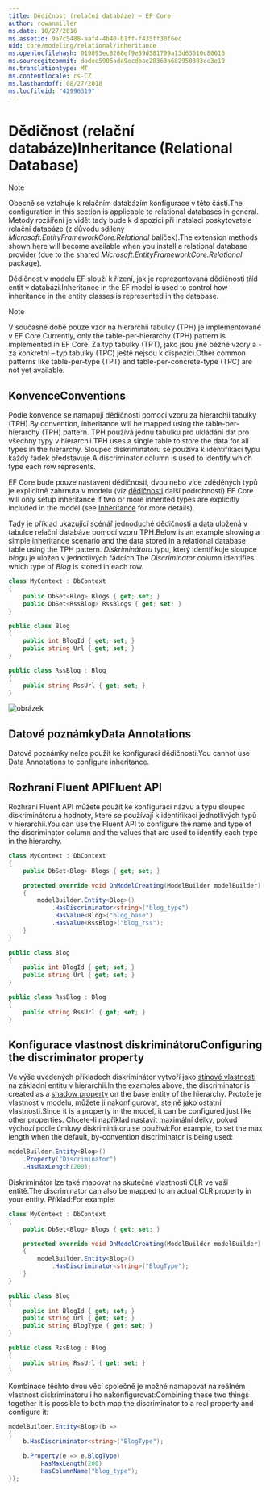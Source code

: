 ```yaml
---
title: Dědičnost (relační databáze) – EF Core
author: rowanmiller
ms.date: 10/27/2016
ms.assetid: 9a7c5488-aaf4-4b40-b1ff-f435ff30f6ec
uid: core/modeling/relational/inheritance
ms.openlocfilehash: 019893ec8268ef9e59d581799a13d63610c80616
ms.sourcegitcommit: dadee5905ada9ecdbae28363a682950383ce3e10
ms.translationtype: MT
ms.contentlocale: cs-CZ
ms.lasthandoff: 08/27/2018
ms.locfileid: "42996319"
---
```

# <a name="inheritance-relational-database"></a><span data-ttu-id="b09f2-102">Dědičnost (relační databáze)</span><span class="sxs-lookup"><span data-stu-id="b09f2-102">Inheritance (Relational Database)</span></span>

> [!NOTE]  
> <span data-ttu-id="b09f2-103">Obecně se vztahuje k relačním databázím konfigurace v této části.</span><span class="sxs-lookup"><span data-stu-id="b09f2-103">The configuration in this section is applicable to relational databases in general.</span></span> <span data-ttu-id="b09f2-104">Metody rozšíření je vidět tady bude k dispozici při instalaci poskytovatele relační databáze (z důvodu sdílený *Microsoft.EntityFrameworkCore.Relational* balíček).</span><span class="sxs-lookup"><span data-stu-id="b09f2-104">The extension methods shown here will become available when you install a relational database provider (due to the shared *Microsoft.EntityFrameworkCore.Relational* package).</span></span>

<span data-ttu-id="b09f2-105">Dědičnost v modelu EF slouží k řízení, jak je reprezentovaná dědičnosti tříd entit v databázi.</span><span class="sxs-lookup"><span data-stu-id="b09f2-105">Inheritance in the EF model is used to control how inheritance in the entity classes is represented in the database.</span></span>

> [!NOTE]  
> <span data-ttu-id="b09f2-106">V současné době pouze vzor na hierarchii tabulky (TPH) je implementované v EF Core.</span><span class="sxs-lookup"><span data-stu-id="b09f2-106">Currently, only the table-per-hierarchy (TPH) pattern is implemented in EF Core.</span></span> <span data-ttu-id="b09f2-107">Za typ tabulky (TPT), jako jsou jiné běžné vzory a -za konkrétní – typ tabulky (TPC) ještě nejsou k dispozici.</span><span class="sxs-lookup"><span data-stu-id="b09f2-107">Other common patterns like table-per-type (TPT) and table-per-concrete-type (TPC) are not yet available.</span></span>

## <a name="conventions"></a><span data-ttu-id="b09f2-108">Konvence</span><span class="sxs-lookup"><span data-stu-id="b09f2-108">Conventions</span></span>

<span data-ttu-id="b09f2-109">Podle konvence se namapují dědičnosti pomocí vzoru za hierarchii tabulky (TPH).</span><span class="sxs-lookup"><span data-stu-id="b09f2-109">By convention, inheritance will be mapped using the table-per-hierarchy (TPH) pattern.</span></span> <span data-ttu-id="b09f2-110">TPH používá jednu tabulku pro ukládání dat pro všechny typy v hierarchii.</span><span class="sxs-lookup"><span data-stu-id="b09f2-110">TPH uses a single table to store the data for all types in the hierarchy.</span></span> <span data-ttu-id="b09f2-111">Sloupec diskriminátoru se používá k identifikaci typu každý řádek představuje.</span><span class="sxs-lookup"><span data-stu-id="b09f2-111">A discriminator column is used to identify which type each row represents.</span></span>

<span data-ttu-id="b09f2-112">EF Core bude pouze nastavení dědičnosti, dvou nebo více zděděných typů je explicitně zahrnuta v modelu (viz [dědičnosti](../inheritance.md) další podrobnosti).</span><span class="sxs-lookup"><span data-stu-id="b09f2-112">EF Core will only setup inheritance if two or more inherited types are explicitly included in the model (see [Inheritance](../inheritance.md) for more details).</span></span>

<span data-ttu-id="b09f2-113">Tady je příklad ukazující scénář jednoduché dědičnosti a data uložená v tabulce relační databáze pomocí vzoru TPH.</span><span class="sxs-lookup"><span data-stu-id="b09f2-113">Below is an example showing a simple inheritance scenario and the data stored in a relational database table using the TPH pattern.</span></span> <span data-ttu-id="b09f2-114">*Diskriminátoru* typu, který identifikuje sloupce *blogu* je uložen v jednotlivých řádcích.</span><span class="sxs-lookup"><span data-stu-id="b09f2-114">The *Discriminator* column identifies which type of *Blog* is stored in each row.</span></span>

<!-- [!code-csharp[Main](samples/core/relational/Modeling/Conventions/Samples/InheritanceDbSets.cs)] -->
``` csharp
class MyContext : DbContext
{
    public DbSet<Blog> Blogs { get; set; }
    public DbSet<RssBlog> RssBlogs { get; set; }
}

public class Blog
{
    public int BlogId { get; set; }
    public string Url { get; set; }
}

public class RssBlog : Blog
{
    public string RssUrl { get; set; }
}
```

![obrázek](_static/inheritance-tph-data.png)

## <a name="data-annotations"></a><span data-ttu-id="b09f2-116">Datové poznámky</span><span class="sxs-lookup"><span data-stu-id="b09f2-116">Data Annotations</span></span>

<span data-ttu-id="b09f2-117">Datové poznámky nelze použít ke konfiguraci dědičnosti.</span><span class="sxs-lookup"><span data-stu-id="b09f2-117">You cannot use Data Annotations to configure inheritance.</span></span>

## <a name="fluent-api"></a><span data-ttu-id="b09f2-118">Rozhraní Fluent API</span><span class="sxs-lookup"><span data-stu-id="b09f2-118">Fluent API</span></span>

<span data-ttu-id="b09f2-119">Rozhraní Fluent API můžete použít ke konfiguraci názvu a typu sloupec diskriminátoru a hodnoty, které se používají k identifikaci jednotlivých typů v hierarchii.</span><span class="sxs-lookup"><span data-stu-id="b09f2-119">You can use the Fluent API to configure the name and type of the discriminator column and the values that are used to identify each type in the hierarchy.</span></span>

<!-- [!code-csharp[Main](samples/core/relational/Modeling/FluentAPI/Samples/InheritanceTPHDiscriminator.cs?highlight=7,8,9,10)] -->
``` csharp
class MyContext : DbContext
{
    public DbSet<Blog> Blogs { get; set; }

    protected override void OnModelCreating(ModelBuilder modelBuilder)
    {
        modelBuilder.Entity<Blog>()
            .HasDiscriminator<string>("blog_type")
            .HasValue<Blog>("blog_base")
            .HasValue<RssBlog>("blog_rss");
    }
}

public class Blog
{
    public int BlogId { get; set; }
    public string Url { get; set; }
}

public class RssBlog : Blog
{
    public string RssUrl { get; set; }
}
```

## <a name="configuring-the-discriminator-property"></a><span data-ttu-id="b09f2-120">Konfigurace vlastnost diskriminátoru</span><span class="sxs-lookup"><span data-stu-id="b09f2-120">Configuring the discriminator property</span></span>

<span data-ttu-id="b09f2-121">Ve výše uvedených příkladech diskriminátor vytvoří jako [stínové vlastnosti](xref:core/modeling/shadow-properties) na základní entitu v hierarchii.</span><span class="sxs-lookup"><span data-stu-id="b09f2-121">In the examples above, the discriminator is created as a [shadow property](xref:core/modeling/shadow-properties) on the base entity of the hierarchy.</span></span> <span data-ttu-id="b09f2-122">Protože je vlastnost v modelu, můžete ji nakonfigurovat, stejně jako ostatní vlastnosti.</span><span class="sxs-lookup"><span data-stu-id="b09f2-122">Since it is a property in the model, it can be configured just like other properties.</span></span> <span data-ttu-id="b09f2-123">Chcete-li například nastavit maximální délky, pokud výchozí podle úmluvy diskriminátoru se používá:</span><span class="sxs-lookup"><span data-stu-id="b09f2-123">For example, to set the max length when the default, by-convention discriminator is being used:</span></span>

```C#
modelBuilder.Entity<Blog>()
    .Property("Discriminator")
    .HasMaxLength(200);
```

<span data-ttu-id="b09f2-124">Diskriminátor lze také mapovat na skutečné vlastnosti CLR ve vaší entitě.</span><span class="sxs-lookup"><span data-stu-id="b09f2-124">The discriminator can also be mapped to an actual CLR property in your entity.</span></span> <span data-ttu-id="b09f2-125">Příklad:</span><span class="sxs-lookup"><span data-stu-id="b09f2-125">For example:</span></span>
```C#
class MyContext : DbContext
{
    public DbSet<Blog> Blogs { get; set; }

    protected override void OnModelCreating(ModelBuilder modelBuilder)
    {
        modelBuilder.Entity<Blog>()
            .HasDiscriminator<string>("BlogType");
    }
}

public class Blog
{
    public int BlogId { get; set; }
    public string Url { get; set; }
    public string BlogType { get; set; }
}

public class RssBlog : Blog
{
    public string RssUrl { get; set; }
}
```

<span data-ttu-id="b09f2-126">Kombinace těchto dvou věcí společně je možné namapovat na reálném vlastnost diskriminátoru i ho nakonfigurovat:</span><span class="sxs-lookup"><span data-stu-id="b09f2-126">Combining these two things together it is possible to both map the discriminator to a real property and configure it:</span></span>
```C#
modelBuilder.Entity<Blog>(b =>
{
    b.HasDiscriminator<string>("BlogType");

    b.Property(e => e.BlogType)
        .HasMaxLength(200)
        .HasColumnName("blog_type");
});
```
